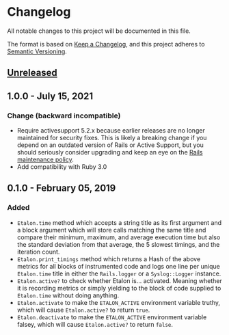 # Changelog
All notable changes to this project will be documented in this file.

The format is based on [Keep a Changelog](https://keepachangelog.com/en/1.0.0/),
and this project adheres to [Semantic Versioning](https://semver.org/spec/v2.0.0.html).

## [Unreleased]

## 1.0.0 - July 15, 2021

### Change (backward incompatible)

- Require activesupport 5.2.x because earlier releases are no longer 
maintained for security fixes. This is likely a breaking change if you
depend on an outdated version of Rails or Active Support, but you should
seriously consider upgrading and keep an eye on the [Rails maintenance 
policy][rmp].
- Add compatibility with Ruby 3.0 

[rmp]: https://guides.rubyonrails.org/maintenance_policy.html

## 0.1.0 - February 05, 2019

### Added

- `Etalon.time` method which accepts a string title as its first argument
and a block argument which will store calls matching the same title and
compare their minimum, maximum, and average execution time but also the
standard deviation from that average, the 5 slowest timings, and the
iteration count.
- `Etalon.print_timings` method which returns a Hash of the above metrics
for all blocks of instrumented code and logs one line per unique `Etalon.time`
title in either the `Rails.logger` or a `Syslog::Logger` instance.
- `Etalon.active?` to check whether Etalon is... activated. Meaning whether it
is recording metrics or simply yielding to the block of code supplied to
`Etalon.time` without doing anything.
- `Etalon.activate` to make the `ETALON_ACTIVE` environment variable truthy,
which will cause `Etalon.active?` to return `true`.
- `Etalon.deactivate` to make the `ETALON_ACTIVE` environment variable falsey,
which will cause `Etalon.active?` to return `false`.


[Unreleased]: https://github.com/olivierlacan/keep-a-changelog/compare/v0.1.0...HEAD
